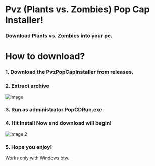 # Pvz (Plants vs. Zombies) Pop Cap Installer!
### Download Plants vs. Zombies into your pc.

# How to download?
### 1. Download the PvzPopCapInstaller from releases.
### 2. Extract archive
![Image](https://i.imgur.com/q1dzcaQ.png)
### 3. Run as administrator PopCDRun.exe
### 4. Hit Install Now and download will begin!
![Image 2](https://i.imgur.com/lSA6NRA.png)
### 5. Hope you enjoy!

Works only with Windows btw.
